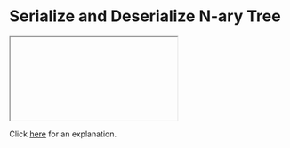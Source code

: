 # Serialize and Deserialize N-ary Tree 

<iframe></iframe>

Click [here](Explanation.md) for an explanation.

